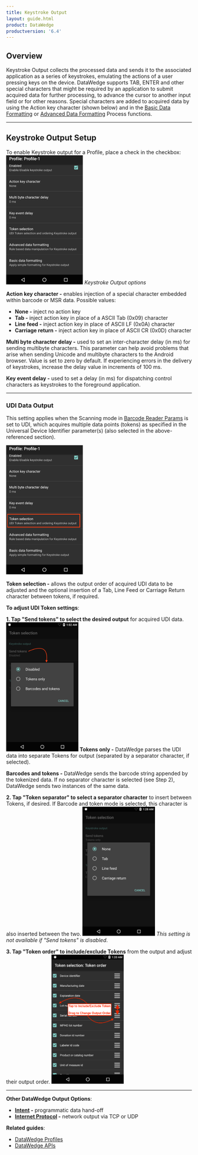 ```yaml
---
title: Keystroke Output
layout: guide.html
product: DataWedge
productversion: '6.4'
---
```


## Overview
Keystroke Output collects the processed data and sends it to the associated application as a series of keystrokes, emulating the actions of a user pressing keys on the device. DataWedge supports TAB, ENTER and other special characters that might be required by an application to submit acquired data for further processing, to advance the cursor to another input field or for other reasons. Special characters are added to acquired data by using the Action key character (shown below) and in the [Basic Data Formatting](../../process/bdf) or [Advanced Data Formatting](../../process/bdf) Process functions. 

-----

## Keystroke Output Setup
To enable Keystroke output for a Profile, place a check in the checkbox:
<img style="height:350px" src="../keystroke-output.png"/>
_Keystroke Output options_
<br>

**Action key character -** enables injection of a special character embedded within barcode or MSR data. Possible values:

* **None -** inject no action key
* **Tab -** inject action key in place of a ASCII Tab (0x09) character
* **Line feed -** inject action key in place of ASCII LF (0x0A) character
* **Carriage return -** inject action key in place of ASCII CR (0x0D) character

**Multi byte character delay -** used to set an inter-character delay (in ms) for sending multibyte characters. This parameter can help avoid problems that arise when sending Unicode and multibyte characters to the Android browser. Value is set to zero by default. If experiencing errors in the delivery of keystrokes, increase the delay value in increments of 100 ms.

**Key event delay -** used to set a delay (in ms) for dispatching control characters as keystrokes to the foreground application.

-----

### UDI Data Output
This setting applies when the Scanning mode in [Barcode Reader Params](../../input/barcode/#readerparams) is set to UDI, which acquires multiple data points (tokens) as specified in the Universal Device Identifier parameter(s) (also selected in the above-referenced section). 

<img style="height:350px" src="../token_selection_highlighted.png"/>

**Token selection -** allows the output order of acquired UDI data to be adjusted and the optional insertion of a Tab, Line Feed or Carriage Return character between tokens, if required.

**To adjust UDI Token settings**: 

**&#49;. Tap "Send tokens" to select the desired output** for acquired UDI data. 
<img style="height:350px" src="../token_selector.png"/>
**Tokens only -** DataWedge parses the UDI data into separate Tokens for output (separated by a separator character, if selected).

**Barcodes and tokens -** DataWedge sends the barcode string appended by the tokenized data. If no separator character is selected (see Step 2), DataWedge sends two instances of the same data.

**&#50;. Tap "Token separator" to select a separator character** to insert between Tokens, if desired. If Barcode and token mode is selected, this character is also inserted between the two. 
<img style="height:350px" src="../separator.png"/>
_This setting is not available if "Send tokens" is disabled_.
<br>

**&#51;. Tap "Token order" to include/exclude Tokens** from the output and adjust their output order. 
<img style="height:350px" src="../token_order.png"/>
<br>


<!-- 
Send data - Set to transfer the captured data to the foreground application. Disabling this option prevents the actual data from being transmitted. However, the prefix and suffix strings, if present, are still transmitted even when this option is disabled (default - enabled).
-->

------

**Other DataWedge Output Options**:

* **[Intent](../intent) -** programmatic data hand-off
* **[Internet Protocol](../ip) -** network output via TCP or UDP

**Related guides**:

* [DataWedge Profiles](../../profiles)
* [DataWedge APIs](../../api) 

